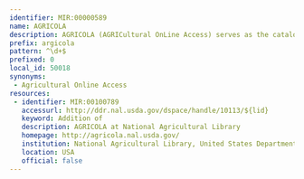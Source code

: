 ```yaml
---
identifier: MIR:00000589
name: AGRICOLA
description: AGRICOLA (AGRICultural OnLine Access) serves as the catalog and index to the collections of the National Agricultural Library, as well as a primary public source for world-wide access to agricultural information. The database covers materials in all formats and periods, including printed works from as far back as the 15th century.
prefix: argicola
pattern: ^\d+$
prefixed: 0
local_id: 50018
synonyms:
 - Agricultural Online Access
resources:
 - identifier: MIR:00100789
   accessurl: http://ddr.nal.usda.gov/dspace/handle/10113/${lid}
   keyword: Addition of
   description: AGRICOLA at National Agricultural Library
   homepage: http://agricola.nal.usda.gov/
   institution: National Agricultural Library, United States Department of Agriculture
   location: USA
   official: false
---
```

